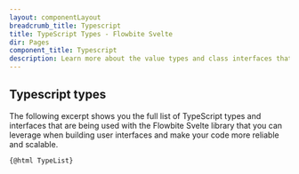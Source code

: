 ```yaml
---
layout: componentLayout
breadcrumb_title: Typescript
title: TypeScript Types - Flowbite Svelte
dir: Pages
component_title: Typescript
description: Learn more about the value types and class interfaces that you can use and extend with Flowbite coupled with Svelte by leveraging the features of TypeScript
---
```


## Typescript types

The following excerpt shows you the full list of TypeScript types and interfaces that are being used with the Flowbite Svelte library that you can leverage when building user interfaces and make your code more reliable and scalable.

<script>
  // TODO: Does not build on the server - need to work on it
  // import Prism from 'prismjs';
  // import 'prism-svelte';
  // import "prismjs/components/prism-typescript";
  // const highlighted = Prism.highlight(TypeList, Prism.languages.js, 'js');
  import { Ads } from '../../utils'
  // Load assets as strings
  import TypeList from '../../../lib/types.ts?raw';
</script>

<pre><code>{@html TypeList}</code></pre>

<Ads />